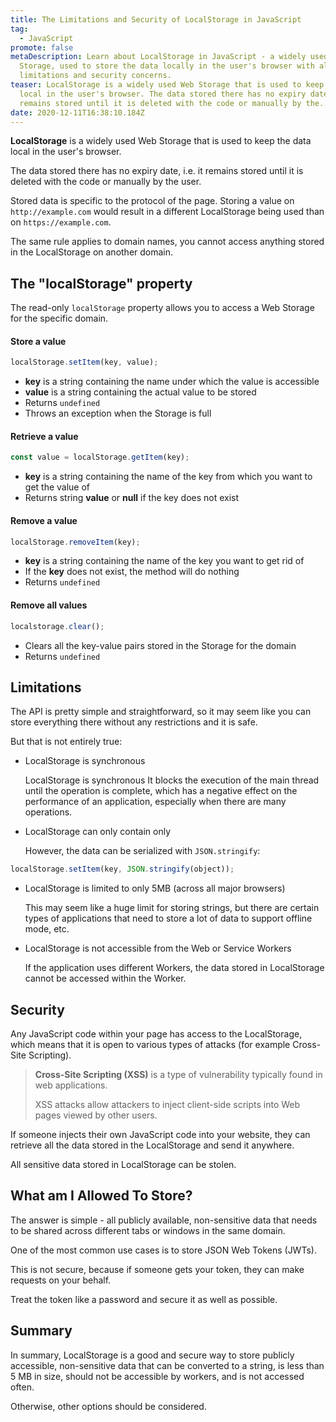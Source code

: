 ```yaml
---
title: The Limitations and Security of LocalStorage in JavaScript
tag:
  - JavaScript
promote: false
metaDescription: Learn about LocalStorage in JavaScript - a widely used Web
  Storage, used to store the data locally in the user's browser with all its
  limitations and security concerns.
teaser: LocalStorage is a widely used Web Storage that is used to keep the data
  local in the user's browser. The data stored there has no expiry date, i.e. it
  remains stored until it is deleted with the code or manually by the...
date: 2020-12-11T16:38:10.184Z
---
```

**LocalStorage** is a widely used Web Storage that is used to keep the data local in the user's browser. 

The data stored there has no expiry date, i.e. it remains stored until it is deleted with the code or manually by the user.

Stored data is specific to the protocol of the page. Storing a value on `http://example.com` would result in a different LocalStorage being used than on `https://example.com`.

The same rule applies to domain names, you cannot access anything stored in the LocalStorage on another domain.

## The "localStorage" property

The read-only `localStorage` property allows you to access a Web Storage for the specific domain.

#### Store a value

```javascript
localStorage.setItem(key, value);
```

* **key** is a string containing the name under which the value is accessible
* **value** is a string containing the actual value to be stored
* Returns `undefined`
* Throws an exception when the Storage is full

#### Retrieve a value

```javascript
const value = localStorage.getItem(key);
```

* **key** is a string containing the name of the key from which you want to get the value of
* Returns string **value** or **null** if the key does not exist

#### Remove a value

```javascript
localStorage.removeItem(key);
```

* **key** is a string containing the name of the key you want to get rid of
* If the **key** does not exist, the method will do nothing
* Returns `undefined`

#### Remove all values

```javascript
localstorage.clear();
```

* Clears all the key-value pairs stored in the Storage for the domain
* Returns `undefined`

## Limitations

The API is pretty simple and straightforward, so it may seem like you can store everything there without any restrictions and it is safe. 

But that is not entirely true:

* LocalStorage is synchronous

  LocalStorage is synchronous It blocks the execution of the main thread until the operation is complete, which has a negative effect on the performance of an application, especially when there are many operations.
* LocalStorage can only contain only

  However, the data can be serialized with `JSON.stringify`:

```javascript
localStorage.setItem(key, JSON.stringify(object));
```

* LocalStorage is limited to only 5MB (across all major browsers)

  This may seem like a huge limit for storing strings, but there are certain types of applications that need to store a lot of data to support offline mode, etc.
* LocalStorage is not accessible from the Web or Service Workers

  If the application uses different Workers, the data stored in LocalStorage cannot be accessed within the Worker.

## Security

Any JavaScript code within your page has access to the LocalStorage, which means that it is open to various types of attacks (for example Cross-Site Scripting).

> **Cross-Site Scripting (XSS)** is a type of vulnerability typically found in web applications. 
>
> XSS attacks allow attackers to inject client-side scripts into Web pages viewed by other users.

If someone injects their own JavaScript code into your website, they can retrieve all the data stored in the LocalStorage and send it anywhere.

All sensitive data stored in LocalStorage can be stolen.

## What am I Allowed To Store?

The answer is simple - all publicly available, non-sensitive data that needs to be shared across different tabs or windows in the same domain.

One of the most common use cases is to store JSON Web Tokens (JWTs).

This is not secure, because if someone gets your token, they can make requests on your behalf.

Treat the token like a password and secure it as well as possible.

## Summary

In summary, LocalStorage is a good and secure way to store publicly accessible, non-sensitive data that can be converted to a string, is less than 5 MB in size, should not be accessible by workers, and is not accessed often. 

Otherwise, other options should be considered.